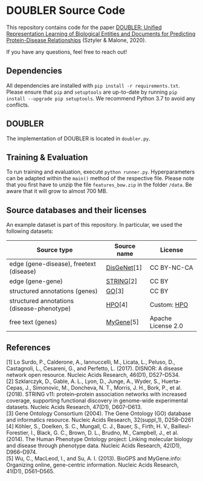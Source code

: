 # DOUBLER Source Code

This repository contains code for the paper [DOUBLER: Unified Representation Learning of Biological Entities and Documents for Predicting Protein-Disease Relationships](http://biorxiv.org/content/10.1101/2020.10.27.357202v1) (Sztyler & Malone, 2020).

If you have any questions, feel free to reach out!

 
## Dependencies
All dependencies are installed with ``pip install -r requirements.txt``. Please ensure that `pip` and `setuptools` are up-to-date by running `pip install --upgrade pip setuptools`. We recommend Python 3.7 to avoid any conflicts.

## DOUBLER
The implementation of DOUBLER is located in `doubler.py`.

## Training & Evaluation
To run training and evaluation, execute `python runner.py`. Hyperparameters can be adapted within the `main()` method of the respective file. Please note that you first have to unzip the file `features_bow.zip` in the folder `/data`. Be aware that it will grow to almost 700 MB.

## Source databases and their licenses
An example dataset is part of this repository. In particular, we used the following datasets:

| Source type                                | Source name                                  | License                                         |
|--------------------------------------------|----------------------------------------------|-------------------------------------------------|
| edge (gene-disease), freetext (disease)    | [DisGeNet](https://www.disgenet.org/)[1]     | CC BY-NC-CA                                     |
| edge (gene-gene)                           | [STRING](https://string-db.org/)[2]          | CC BY                                           |
| structured annotations (genes)             | [GO](http://geneontology.org/)[3]            | CC BY                                           |
| structured annotations (disease-phenotype) | [HPO](https://hpo.jax.org/app/)[4]           | Custom: [HPO](https://hpo.jax.org/app/license)  |
| free text (genes)                          | [MyGene](https://mygene.info/)[5]            | Apache License 2.0                              |

## References
[1] Lo Surdo, P., Calderone, A., Iannuccelli, M., Licata, L., Peluso, D., Castagnoli, L., Cesareni, G., and Perfetto, L. (2017). DISNOR: A disease network open resource. Nucleic Acids Research, 46(D1), D527–D534.  
[2] Szklarczyk, D., Gable, A. L., Lyon, D., Junge, A., Wyder, S., Huerta-Cepas, J., Simonovic, M., Doncheva, N. T., Morris, J. H., Bork, P., et al. (2018). STRING v11: protein–protein association networks with increased coverage, supporting functional discovery in genome-wide experimental datasets. Nucleic Acids Research, 47(D1), D607–D613.  
[3] Gene Ontology Consortium (2004). The Gene Ontology (GO) database and informatics resource. Nucleic Acids Research, 32(suppl_1), D258–D261  
[4] Köhler, S., Doelken, S. C., Mungall, C. J., Bauer, S., Firth, H. V., Bailleul-Forestier, I., Black, G. C., Brown, D. L., Brudno, M., Campbell, J., et al. (2014). The Human Phenotype Ontology project: Linking molecular biology and disease through phenotype data. Nucleic Acids Research, 42(D1), D966–D974.  
[5] Wu, C., MacLeod, I., and Su, A. I. (2013). BioGPS and MyGene.info: Organizing online, gene-centric information. Nucleic Acids Research, 41(D1), D561–D565.